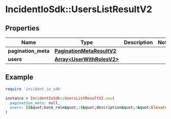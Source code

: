 # IncidentIoSdk::UsersListResultV2

## Properties

| Name | Type | Description | Notes |
| ---- | ---- | ----------- | ----- |
| **pagination_meta** | [**PaginationMetaResultV2**](PaginationMetaResultV2.md) |  |  |
| **users** | [**Array&lt;UserWithRolesV2&gt;**](UserWithRolesV2.md) |  |  |

## Example

```ruby
require 'incident_io_sdk'

instance = IncidentIoSdk::UsersListResultV2.new(
  pagination_meta: null,
  users: [{&quot;base_role&quot;:{&quot;description&quot;:&quot;Elevated permissions for the customer success team.&quot;,&quot;id&quot;:&quot;01FCNDV6P870EA6S7TK1DSYDG0&quot;,&quot;name&quot;:&quot;Customer Success&quot;,&quot;slug&quot;:&quot;customer-success&quot;},&quot;custom_roles&quot;:[{&quot;description&quot;:&quot;Elevated permissions for the customer success team.&quot;,&quot;id&quot;:&quot;01FCNDV6P870EA6S7TK1DSYDG0&quot;,&quot;name&quot;:&quot;Customer Success&quot;,&quot;slug&quot;:&quot;customer-success&quot;}],&quot;email&quot;:&quot;lisa@incident.io&quot;,&quot;id&quot;:&quot;01FCNDV6P870EA6S7TK1DSYDG0&quot;,&quot;name&quot;:&quot;Lisa Karlin Curtis&quot;,&quot;role&quot;:&quot;viewer&quot;,&quot;slack_user_id&quot;:&quot;U02AYNF2XJM&quot;}]
)
```

